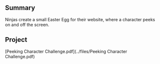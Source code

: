 ## Summary

Ninjas create a small Easter Egg for their website, where a character
peeks on and off the screen.

## Project

[Peeking Character Challenge.pdf](../files/Peeking Character Challenge.pdf)
